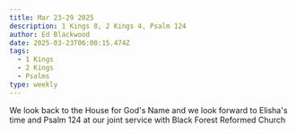 ```yaml
---
title: Mar 23-29 2025
description: 1 Kings 8, 2 Kings 4, Psalm 124
author: Ed Blackwood
date: 2025-03-23T06:00:15.474Z
tags:
  - 1 Kings
  - 2 Kings
  - Psalms
type: weekly
---
```

W﻿e look back to the House for God's Name and we look forward to Elisha's time and Psalm 124 at our joint service with Black Forest Reformed Church